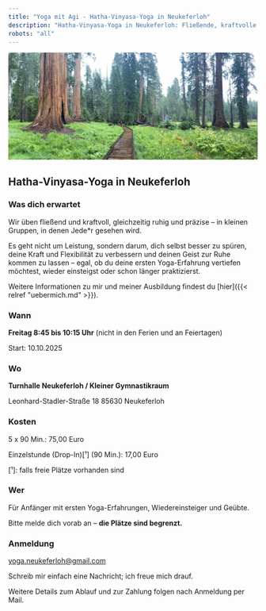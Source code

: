 ```yaml
---
title: "Yoga mit Agi - Hatha-Vinyasa-Yoga in Neukeferloh"
description: "Hatha-Vinyasa-Yoga in Neukeferloh: Fließende, kraftvolle Yogastunden in kleinen Gruppen – für Anfänger, Wiedereinsteiger und Geübte."
robots: "all"
---
```



![Ruhige Athmosphäre im lichten Wald, um die innere Ruhe zu finden.](/homepage.1920.jpg)


## Hatha-Vinyasa-Yoga in Neukeferloh
### Was dich erwartet
Wir üben fließend und kraftvoll, gleichzeitig ruhig und präzise – in kleinen Gruppen, in denen Jede*r gesehen wird.

Es geht nicht um Leistung, sondern darum, dich selbst besser zu spüren, deine Kraft und Flexibilität zu verbessern und deinen Geist zur Ruhe kommen zu lassen – egal, ob du deine ersten Yoga-Erfahrung vertiefen möchtest, wieder einsteigst oder schon länger praktizierst.

Weitere Informationen zu mir und meiner Ausbildung findest du [hier]({{< relref "uebermich.md" >}}).


### Wann
**Freitag 8:45 bis 10:15 Uhr**
(nicht in den Ferien und an Feiertagen)

Start: 10.10.2025

### Wo
**Turnhalle Neukeferloh / Kleiner Gymnastikraum**

Leonhard-Stadler-Straße 18
85630 Neukeferloh

### Kosten

5 x 90 Min.: 75,00 Euro<p/>
Einzelstunde (Drop-In)[¹] (90 Min.): 17,00 Euro

[¹]: falls freie Plätze vorhanden sind

### Wer
Für Anfänger mit ersten Yoga-Erfahrungen, Wiedereinsteiger und Geübte.

Bitte melde dich vorab an – **die Plätze sind begrenzt.**

### Anmeldung
yoga.neukeferloh@gmail.com

Schreib mir einfach eine Nachricht; ich freue mich drauf.

Weitere Details zum Ablauf und zur Zahlung folgen nach Anmeldung per Mail.
